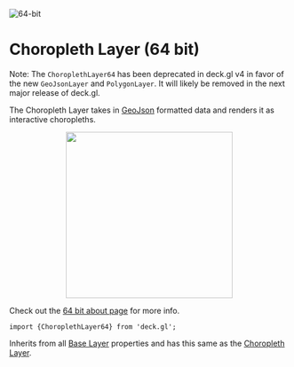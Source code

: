 
<p class="badges">
  <img src="https://img.shields.io/badge/-deprecated-red.svg?style=flat-square" alt="64-bit" />
</p>

# Choropleth Layer (64 bit)

Note: The `ChoroplethLayer64` has been deprecated in deck.gl v4 in favor
of the new `GeoJsonLayer` and `PolygonLayer`. It will likely be removed in the
next major release of deck.gl.

The Choropleth Layer takes in [GeoJson](http://geojson.org/) formatted data and
renders it as interactive choropleths.

<div align="center">
  <img height="300" src="/demo/src/static/images/demo-thumb-choropleth.jpg" />
</div>

Check out the [64 bit about page](/docs/64-bits.md) for more info.

    import {ChoroplethLayer64} from 'deck.gl';

Inherits from all [Base Layer](/docs/api-reference/base-layer.md) properties and has
this same as the [Choropleth Layer](/docs/layers/choropleth-layer.md).
